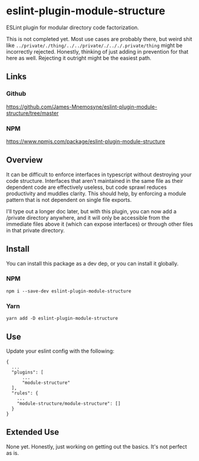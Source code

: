 # eslint-plugin-module-structure

ESLint plugin for modular directory code factorization.

This is not completed yet. Most use cases are probably there, but weird shit like `../private/./thing/../../private/./.././.private/thing` might be incorrectly rejected. Honestly, thinking of just adding in prevention for that here as well. Rejecting it outright might be the easiest path.

## Links

### Github

https://github.com/James-Mnemosyne/eslint-plugin-module-structure/tree/master

### NPM

https://www.npmjs.com/package/eslint-plugin-module-structure

## Overview

It can be difficult to enforce interfaces in typescript without destroying your code structure. Interfaces that aren't maintained in the same file as their dependent code are effectively useless, but code sprawl reduces productivity and muddles clarity. This should help, by enforcing a module pattern that is not dependent on single file exports.

I'll type out a longer doc later, but with this plugin, you can now add a /private directory anywhere, and it will only be accessible from the immediate files above it (which can expose interfaces) or through other files in that private directory.

## Install

You can install this package as a dev dep, or you can install it globally.

### NPM

`npm i --save-dev eslint-plugin-module-structure`

### Yarn

`yarn add -D eslint-plugin-module-structure`

## Use

Update your eslint config with the following:

```
{
  ...
  "plugins": [
      ...
      "module-structure"
  ],
  "rules": {
    ...
    "module-structure/module-structure": []
  }
}

```

## Extended Use

None yet. Honestly, just working on getting out the basics. It's not perfect as is.